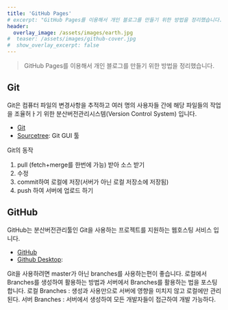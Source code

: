 ```yaml
---
title: 'GitHub Pages'
# excerpt: "GitHub Pages를 이용해서 개인 블로그를 만들기 위한 방법을 정리했습니다."
header:
  overlay_image: /assets/images/earth.jpg
#  teaser: /assets/images/github-cover.jpg
#  show_overlay_excerpt: false
---
```


> GitHub Pages를 이용해서 개인 블로그를 만들기 위한 방법을 정리했습니다.

## Git

Git은 컴퓨터 파일의 변경사항을 추적하고 여러 명의 사용자들 간에 해당 파일들의 작업을 조율허ㅏ기 위한 분산버전관리시스템(Version Control System) 입니다.
* [Git](http://git-scm.com/)
* [Sourcetree](https://www.sourcetreeapp.com/): Git GUI 툴

Git의 동작
1. pull (fetch+merge를 한번에 가능) 받아 소스 받기
2. 수정
3. commit하여 로컬에 저장(서버가 아닌 로컬 저장소에 저장됨)
4. push 하여 서버에 업로드 하기 

## GitHub
GitHub는 분산버전관리툴인 Git을 사용하는 프로젝트를 지원하는 웹호스팅 서비스 입니다.
* [GitHub](https://github.com/)
* [Github Desktop](https://desktop.github.com/): 

Git을 사용하려면 master가 아닌 branches를 사용하는편이 좋습니다.
로컬에서 Branches를 생성하여 활용하는 방법과 서버에서 Branches를 활용하는 법을 포스팅합니다.
로컬 Branches : 생성과 사용만으로 서버에 영향을 미치지 않고 로컬에만 관리된다.
서버 Branches : 서버에서 생성하여 모든 개발자들이 접근하여 개발 가능하다.


